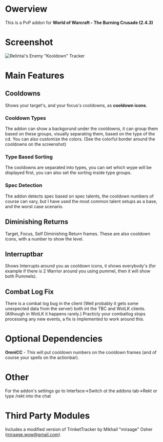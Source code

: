 # Owerview

This is a PvP addon for **World of Warcraft - The Burning Crusade (2.4.3)**

# Screenshot

![Relintai's Enemy "Kooldown" Tracker](https://cloud.githubusercontent.com/assets/16229538/15148105/05fc26d8-16c4-11e6-8606-b5a9e8fb3075.png)

# Main Features

## Cooldowns

Shows your target's, and your focus's cooldowns, as **cooldown icons**.

### Cooldown Types

The addon can show a backgorund under the cooldowns, it can group them based on these groups, 
visually separating them, based on the type of the cd.
You can also customize the colors.
(See the colorful border around the cooldowns on the screenshot)

### Type Based Sorting

The cooldowns are separated into types, you can set which wype will be displayed first, 
you can also set the sorting inside type groups.

### Spec Detection

The addon detects spec based on spec talents, the cooldown numbers of course can vary, but I have 
used the most common talent setups as a base, and the worst case scenario.

## Diminishing Returns

Target, Focus, Self Diminishing Return frames. These are also cooldown icons, with a number to show the level.

## Interruptbar

Shows Interrupts around you as cooldown icons, it shows everybody's (for example if there is 2 Warrior around you using pummel,
then it will show both Pummels).

## Combat Log Fix

There is a combat log bug in the client (Well probably it gets some unexpected data from the server) 
both int the TBC and WotLK clients. (Although in WotLK it happens rarely.)
Practicly your combatlog stops processing any new events, a fix is implemented to work around this.

# Optional Dependencies

**OmniCC** - This will put cooldown numbers on the cooldown frames (and of course your spells on the actionbar).

# Other

For the addon's settings go to Interface->Switch ot the addons tab->Rekt
or
type /rekt into the chat

# Third Party Modules

Includes a modified version of TrinketTracker by Mikhail "miraage" Osher (miraage.wow@gmail.com).